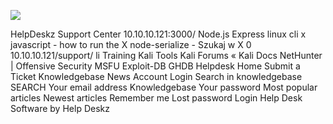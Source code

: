 ![](Maszyny/Linux/Help/Pasted%20image%2020210831193551.png)

HelpDeskz Support Center
10.10.10.121:3000/
Node.js Express linux cli
х
javascript - how to run the X
node-serialize - Szukaj w X
0 10.10.10.121/support/
li Training
Kali Tools
Kali Forums « Kali Docs NetHunter | Offensive Security MSFU Exploit-DB GHDB
Helpdesk
Home
Submit a Ticket
Knowledgebase
News
Account Login
Search in knowledgebase
SEARCH
Your email address
Knowledgebase
Your password
Most popular articles
Newest articles
Remember me
Lost password
Login
Help Desk Software by Help Deskz

